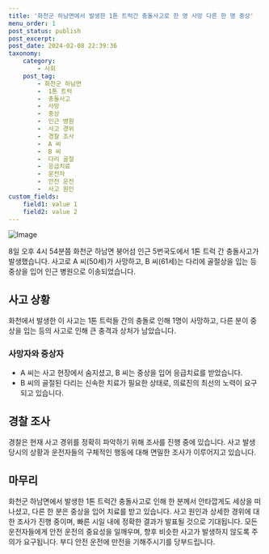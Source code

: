 ```yaml
---
title: '화천군 하남면에서 발생한 1톤 트럭간 충돌사고로 한 명 사망 다른 한 명 중상'
menu_order: 1
post_status: publish
post_excerpt: 
post_date: 2024-02-08 22:39:36
taxonomy:
    category:
        - 사회
    post_tag:
        - 화천군 하남면
        -  1톤 트럭
        -  충돌사고
        -  사망
        -  중상
        -  인근 병원
        -  사고 경위
        -  경찰 조사
        -  A 씨
        -  B 씨
        -  다리 골절
        -  응급치료
        -  운전자
        -  안전 운전
        -  사고 원인
custom_fields:
    field1: value 1
    field2: value 2
---
```


![Image](https://imgnews.pstatic.net/image/654/2024/02/08/0000065553_001_20240208183201683.jpg?type=w647)

8일 오후 4시 54분쯤 화천군 하남면 붕어섬 인근 5번국도에서 1톤 트럭 간 충돌사고가 발생했습니다. 사고로 A 씨(50세)가 사망하고, B 씨(61세)는 다리에 골절상을 입는 등 중상을 입어 인근 병원으로 이송되었습니다.
## 사고 상황
화천에서 발생한 이 사고는 1톤 트럭들 간의 충돌로 인해 1명이 사망하고, 다른 분이 중상을 입는 등의 사고로 인해 큰 충격과 상처가 남았습니다.
### 사망자와 중상자
- A 씨는 사고 현장에서 숨지셨고, B 씨는 중상을 입어 응급치료를 받았습니다.
- B 씨의 골절된 다리는 신속한 치료가 필요한 상태로, 의료진의 최선의 노력이 요구되고 있습니다.
## 경찰 조사
경찰은 현재 사고 경위를 정확히 파악하기 위해 조사를 진행 중에 있습니다. 사고 발생 당시의 상황과 운전자들의 구체적인 행동에 대해 면밀한 조사가 이루어지고 있습니다.
## 마무리
화천군 하남면에서 발생한 1톤 트럭간 충돌사고로 인해 한 분께서 안타깝게도 세상을 떠나셨고, 다른 한 분은 중상을 입어 치료를 받고 있습니다. 사고 원인과 상세한 경위에 대한 조사가 진행 중이며, 빠른 시일 내에 정확한 결과가 발표될 것으로 기대됩니다. 모든 운전자들에게 안전 운전의 중요성을 일깨우며, 향후 비슷한 사고가 발생하지 않도록 주의가 요구됩니다. 부디 안전 운전에 만전을 기해주시기를 당부드립니다.
